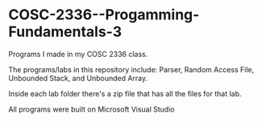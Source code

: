 # COSC-2336--Progamming-Fundamentals-3
Programs I made in my COSC 2336 class. 

The programs/labs in this repository include:
Parser, Random Access File, Unbounded Stack, and Unbounded Array.

Inside each lab folder there's a zip file that has all the files for that lab. 

All programs were built on Microsoft Visual Studio


